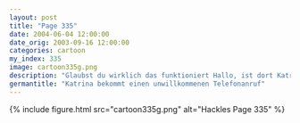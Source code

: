 ```yaml
---
layout: post
title: "Page 335"
date: 2004-06-04 12:00:00
date_orig: 2003-09-16 12:00:00
categories: cartoon
my_index: 335
image: cartoon335g.png
description: "Glaubst du wirklich das funktioniert Hallo, ist dort Katrina Vittles Was würden Sie davon halten die ageszeitung zu abonnieren Gah! Wie können Sie es wagen mich beim Abendessen zu stören. Ich hab mich bei der Nationalen Do not call Liste eingetragen, verstehen Sie? Sobald die aktiv wird, darf Abschaum wie Sie 11.000$ zahlen, wenn Sie mich anrufen hören Sie Ha ha 11.000$, Sie telemarketing Verlierer, Sie nervendes kleines Funktioniert immer. Hackles Preston"
germantitle: "Katrina bekommt einen unwillkommenen Telefonanruf"
---
```


{% include figure.html src="cartoon335g.png" alt="Hackles Page 335"  %}
